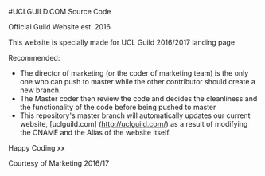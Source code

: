 #UCLGUILD.COM Source Code

Official Guild Website est. 2016

This website is specially made for UCL Guild 2016/2017 landing page

Recommended:

- The director of marketing (or the coder of marketing team) is the only one who can push to master while the other contributor should create a new branch.
- The Master coder then review the code and decides the cleanliness and the functionality of the code before being pushed to master
- This repository's master branch will automatically updates our current website, [uclguild.com] (http://uclguild.com/) as a result of modifying the CNAME and the Alias of the website itself.


Happy Coding xx

Courtesy of Marketing 2016/17
